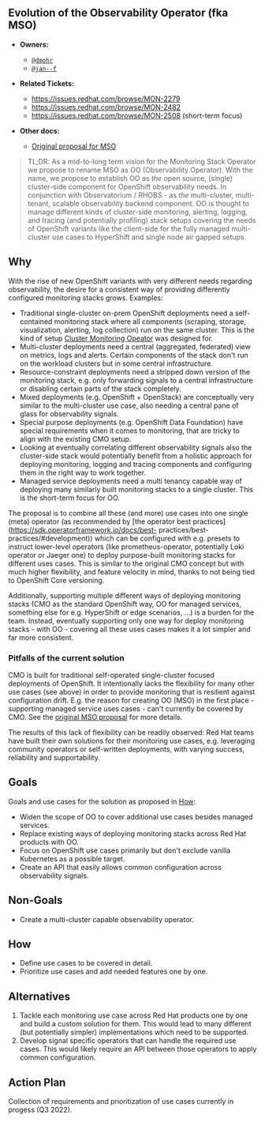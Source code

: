 ## Evolution of the Observability Operator (fka MSO)

* **Owners:**
  * [`@dmohr`](https://github.com/danielm0hr)
  * [`@jan--f`](https://github.com/jan--f)

* **Related Tickets:**
  * https://issues.redhat.com/browse/MON-2279
  * https://issues.redhat.com/browse/MON-2482
  * https://issues.redhat.com/browse/MON-2508 (short-term focus)

* **Other docs:**
  * [Original proposal for MSO](https://github.com/openshift/enhancements/blob/master/enhancements/monitoring/monitoring-stack-operator.md)

> TL;DR: As a mid-to-long term vision for the Monitoring Stack Operator we propose to rename MSO as OO (Observability Operator). With the name, we propose to establish OO as *the* open source, (single) cluster-side component for OpenShift observability needs. In conjunction with Observatorium / RHOBS - as *the* multi-cluster, multi-tenant, scalable observability backend component. OO is thought to manage different kinds of cluster-side monitoring, alerting, logging, and tracing (and potentially profiling) stack setups covering the needs of OpenShift variants like the client-side for the fully managed multi-cluster use cases to HyperShift and single node air gapped setups.

## Why

With the rise of new OpenShift variants with very different needs regarding observability, the desire for a consistent way of providing differently configured monitoring stacks grows. Examples:
- Traditional single-cluster on-prem OpenShift deployments need a self-contained monitoring stack where all components (scraping, storage, visualization, alerting, log collection) run on the same cluster. This is the kind of setup [Cluster Monitoring Opeator](https://github.com/openshift/cluster-monitoring-operator) was designed for.
- Multi-cluster deployments need a central (aggregated, federated) view on metrics, logs and alerts. Certain components of the stack don't run on the workload clusters but in some central infrastructure.
- Resource-constraint deployments need a stripped down version of the monitoring stack, e.g. only forwarding signals to a central infrastructure or disabling certain parts of the stack completely.
- Mixed deployments (e.g. OpenShift + OpenStack) are conceptually very similar to the multi-cluster use case, also needing a central pane of glass for observability signals.
- Special purpose deployments (e.g. OpenShift Data Foundation) have special requirements when it comes to monitoring, that are tricky to align with the existing CMO setup.
- Looking at eventually correlating different observability signals also the cluster-side stack would potentially benefit from a holistic approach for deploying monitoring, logging and tracing components and configuring them in the right way to work together.
- Managed service deployments need a multi tenancy capable way of deploying many similarly built monitoring stacks to a single cluster. This is the short-term focus for OO.

The proposal is to combine all these (and more) use cases into one single (meta) operator (as recommended by [the operator best practices](https://sdk.operatorframework.io/docs/best- practices/best-practices/#development)) which can be configured with e.g. presets to instruct lower-level operators (like prometheus-operator, potentially Loki operator or Jaeger one) to deploy purpose-built monitoring stacks for different uses cases. This is similar to the original CMO concept but with much higher flexibility, and feature velocity in mind, thanks to not being tied to OpenShift Core versioning.

Additionally, supporting multiple different ways of deploying monitoring stacks (CMO as the standard OpenShift way, OO for managed services, something else for e.g. HyperShift or edge scenarios, ...) is a burden for the team. Instead, eventually supporting only one way for deploy monitoring stacks - with OO - covering all these uses cases makes it a lot simpler and far more consistent.

### Pitfalls of the current solution

CMO is built for traditional self-operated single-cluster focused deployments of OpenShift. It intentionally lacks the flexibility for many other use cases (see above) in order to provide monitoring that is resilient against configuration drift. E.g. the reason for creating OO (MSO) in the first place - supporting managed service uses cases - can't currently be covered by CMO. See the [original MSO proposal](https://github.com/openshift/enhancements/blob/master/enhancements/monitoring/monitoring-stack-operator.md) for more details.

The results of this lack of flexibility can be readily observed: Red Hat teams have built their own solutions for their monitoring use cases, e.g. leveraging community operators or self-written deployments, with varying success, reliability and supportability.

## Goals

Goals and use cases for the solution as proposed in [How](#how):

* Widen the scope of OO to cover additional use cases besides managed services.
* Replace existing ways of deploying monitoring stacks across Red Hat products with OO.
* Focus on OpenShift use cases primarily but don't exclude vanilla Kubernetes as a possible target.
* Create an API that easily allows common configuration across observability signals.

## Non-Goals

* Create a multi-cluster capable observability operator.

## How

* Define use cases to be covered in detail.
* Prioritize use cases and add needed features one by one.

## Alternatives

1. Tackle each monitoring use case across Red Hat products one by one and build a custom solution for them. This would lead to many different (but potentially simpler) implementations which need to be supported.
2. Develop signal specific operators that can handle the required use cases. This would likely require an API between those operators to apply common configuration.

## Action Plan

Collection of requirements and prioritization of use cases currently in progess (Q3 2022).
